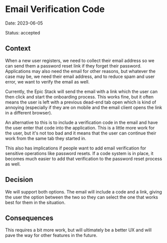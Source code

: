 # Email Verification Code

Date: 2023-06-05

Status: accepted

## Context

When a new user registers, we need to collect their email address so we can send
them a password reset link if they forget their password. Applications may also
need the email for other reasons, but whatever the case may be, we need their
email address, and to reduce spam and user error, we want to verify the email as
well.

Currently, the Epic Stack will send the email with a link which the user can
then click and start the onboarding process. This works fine, but it often means
the user is left with a previous dead-end tab open which is kind of annoying
(especially if they are on mobile and the email client opens the link in a
different browser).

An alternative to this is to include a verification code in the email and have
the user enter that code into the application. This is a little more work for
the user, but it's not too bad and it means that the user can continue their
work from the same tab they started in.

This also has implications if people want to add email verification for
sensitive operations like password resets. If a code system is in place, it
becomes much easier to add that verification to the password reset process as
well.

## Decision

We will support both options. The email will include a code and a link, giving
the user the option between the two so they can select the one that works best
for them in the situation.

## Consequences

This requires a bit more work, but will ultimately be a better UX and will pave
the way for other features in the future.
